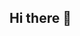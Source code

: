 ## Hi there 👋

<!--
**kingsley-ar/kingsley-ar** is a ✨ _special_ ✨ repository because its `README.md` (this file) appears on your GitHub profile.

Here are some ideas to get you started:

- 🔭 I’m currently working on a project for NASA
- 🌱 I’m currently learning how to code in python
- 👯 I’m looking to collaborate on machine leraning and AI
- 🤔 I’m looking for help with Machine learning and AI
- 💬 Ask me about ...
- 📫 How to reach me: on whatsapp;+233576778194, snapchat;johnkingsley_ar
- 😄 Pronouns: ...
- ⚡ Fun fact: ...
-->
